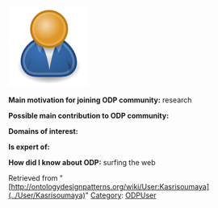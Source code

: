 [![Image:ODPUser.png](../images/a/a6/ODPUser.png)](../Image/ODPUser.png "Image:ODPUser.png")




  





__Main motivation for joining ODP community:__ research


__Possible main contribution to ODP community:__


__Domains of interest:__


  



__Is expert of:__


  

__How did I know about ODP:__ surfing the web






Retrieved from "[http://ontologydesignpatterns.org/wiki/User:Kasrisoumaya](../User/Kasrisoumaya)"
 [Category](http://ontologydesignpatterns.org/wiki/Special:Categories "Special:Categories"): [ODPUser](../Category/ODPUser "Category:ODPUser")